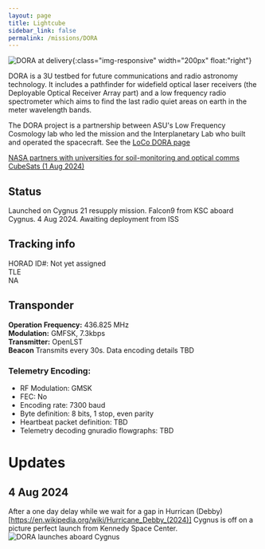 ```yaml
---
layout: page
title: Lightcube
sidebar_link: false
permalink: /missions/DORA
---
```

![DORA at delivery](/_images/DORA_team.jpg "DORA and build team before final delivery stow"){:class="img-responsive" width="200px" float:"right"}


DORA is a 3U testbed for future communications and radio astronomy technology. It includes a pathfinder for widefield
optical laser receivers (the Deployable Optical Receiver Array part) and a low frequency radio spectrometer which aims
to find the last radio quiet areas on earth in the meter wavelength bands.

The DORA project is a partnership between ASU's Low Frequency Cosmology lab who led the mission and the Interplanetary
Lab who built and operated the spacecraft. See the [LoCo DORA page](https://loco.lab.asu.edu/research/dora/)

[NASA partners with universities for soil-monitoring and optical comms CubeSats (1 Aug 2024)](https://www.spacedaily.com/reports/NASA_partners_with_universities_to_deploy_soil_monitoring_and_optical_communication_CubeSats_999.html)
## Status
Launched on Cygnus 21 resupply mission. Falcon9 from KSC aboard Cygnus. 4 Aug 2024.
Awaiting deployment from ISS

## Tracking info
HORAD ID#: Not yet assigned<br>
TLE <br>
NA


## Transponder
**Operation Frequency:** 436.825 MHz <br>
**Modulation:** GMFSK, 7.3kbps <br> 
**Transmitter:** OpenLST <br>
**Beacon** Transmits every 30s. Data encoding details TBD
### Telemetry Encoding: 
 * RF Modulation: GMSK
 * FEC: No
 * Encoding rate: 7300 baud 
 * Byte definition: 8 bits, 1 stop, even parity
 * Heartbeat packet definition: TBD
 * Telemetry decoding gnuradio flowgraphs: TBD

# Updates

## 4 Aug 2024
After a one day delay while we wait for a gap in Hurrican (Debby)[https://en.wikipedia.org/wiki/Hurricane_Debby_(2024)]
Cygnus is off on a picture perfect launch from Kennedy Space Center.
![DORA launches aboard Cygnus](/_images/DORA_launch.jpg "ASU student Sid Vaidy watches DORA launch aboard Cygnus from
Kennedy Space Center on 4 August 2024")



